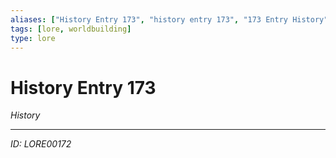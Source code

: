 ```yaml
---
aliases: ["History Entry 173", "history entry 173", "173 Entry History"]
tags: [lore, worldbuilding]
type: lore
---
```


# History Entry 173

*History*

---
*ID: LORE00172*